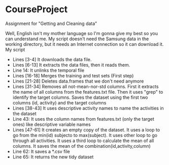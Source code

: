CourseProject
=============

Assignment for "Getting and Cleaning data"

Well, English isn't my mother language so I'm gonna give my best so you can understand me.
My script doesn't need the Samsung data in the working directory, but it needs an Internet connection so it can download it.
My script 

* Lines [3-4] It downloads the data file.
* Lines [6-13] It extracts the data files, then it reads them.
* Line 14: It unlinks the temporal file
* Lines [16-18] Merges the training and test sets (First step)
* Lines [21-28] Deletes data.frames that we don't need anymore
* Lines [31-34] Removes all not-mean-nor-std columns. First it extracts the name of all columns from the features.txt file. Then it uses "grep" to identify the target columns. Saves the dataset using the first two columns (id, activity) and the target columns
* Lines [38-43] It uses descriptive activity names to name the activities in the dataset
* Line 43: It uses the column names from features.txt (only the target ones) like descriptive variable names
* Lines [47-61] It creates an empty copy of the dataset. It uses a loop to go from the min(id) subjecto to max(subject). It  uses other loop to go through all activities. It uses a third loop to calculate the mean of all columns. It saves the mean of the combination(id,activity,column)
* Line 62: It saves a *.csv file
* Line 65: It returns the new tidy dataset
